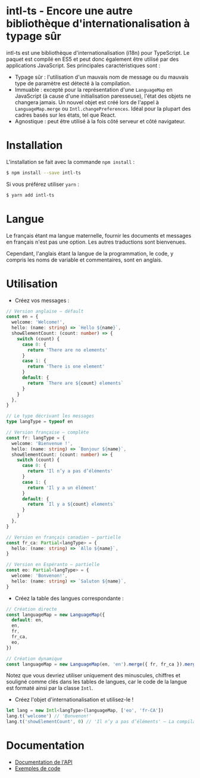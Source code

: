 # intl-ts - Encore une autre bibliothèque d'internationalisation à typage sûr

intl-ts est une bibliothèque d'internationalisation (i18n) pour TypeScript. Le paquet est compilé en ES5 et peut donc également être utilisé par des applications JavaScript. Ses principales caractéristiques sont :

* Typage sûr : l'utilisation d'un mauvais nom de message ou du mauvais type de paramètre est détecté à la compilation.
* Immuable : excepté pour la représentation d'une `LanguageMap` en JavaScript (à cause d'une initialisation paresseuse), l'état des objets ne changera jamais. Un nouvel objet est créé lors de l'appel à `LanguageMap.merge` ou `Intl.changePreferences`. Idéal pour la plupart des cadres basés sur les états, tel que React.
* Agnostique : peut être utilisé à la fois côté serveur et côté navigateur.

# Installation

L'installation se fait avec la commande `npm install` :

```bash
$ npm install --save intl-ts
```

Si vous préférez utiliser `yarn` :

```bash
$ yarn add intl-ts
```

# Langue

Le français étant ma langue maternelle, fournir les documents et messages en français n'est pas une option. Les autres traductions sont bienvenues.

Cependant, l'anglais étant la langue de la programmation, le code, y compris les noms de variable et commentaires, sont en anglais.

# Utilisation

* Créez vos messages :

```typescript
// Version anglaise — défault
const en = {
  welcome: 'Welcome!',
  hello: (name: string) => `Hello ${name}`,
  showElementCount: (count: number) => {
    switch (count) {
      case 0: {
        return 'There are no elements'
      }
      case 1: {
        return 'There is one element'
      }
      default: {
        return `There are ${count} elements`
      }
    }
  },
}

// Le type décrivant les messages
type langType = typeof en

// Version française — complète
const fr: langType = {
  welcome: 'Bienvenue !',
  hello: (name: string) => `Bonjour ${name}`,
  showElementCount: (count: number) => {
    switch (count) {
      case 0: {
        return 'Il n’y a pas d’éléments'
      }
      case 1: {
        return 'Il y a un élément'
      }
      default: {
        return `Il y a ${count} elements`
      }
    }
  },
}

// Version en français canadien — partielle
const fr_ca: Partial<langType> = {
  hello: (name: string) => `Allo ${name}`,
}

// Version en Espéranto — partielle
const eo: Partial<langType> = {
  welcome: 'Bonvenon!',
  hello: (name: string) => `Saluton ${name}`,
}
```

* Créez la table des langues correspondante :

```typescript
// Création directe
const languageMap = new LanguageMap({
  default: en,
  en,
  fr,
  fr_ca,
  eo,
})

// Création dynamique
const languageMap = new LanguageMap(en, 'en').merge({ fr, fr_ca }).merge({ eo })
```

Notez que vous devriez utiliser uniquement des minuscules, chiffres et souligné comme clés dans les tables de langues, car le code de la langue est formaté ainsi par la classe `Intl`.

* Créez l'objet d'internationalisation et utilisez-le !

```typescript
let lang = new Intl<langType>(languageMap, ['eo', 'fr-CA'])
lang.t('welcome') // 'Bonvenon!'
lang.t('showElementCount', 0) // 'Il n’y a pas d’éléments' — La compilation vérifie que 0 est bien un nombre
```

# Documentation

* [Documentation de l'API](api.md)
* [Exemples de code](examples.md)
